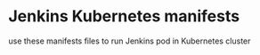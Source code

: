 <h1>Jenkins Kubernetes manifests</h1>
<p>use these manifests files to run Jenkins pod in Kubernetes cluster</p>